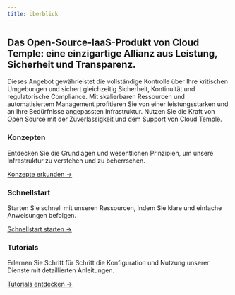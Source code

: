 ```yaml
---
title: Überblick
---
```


## Das Open-Source-IaaS-Produkt von Cloud Temple: eine einzigartige Allianz aus Leistung, Sicherheit und Transparenz.

Dieses Angebot gewährleistet die vollständige Kontrolle über Ihre kritischen Umgebungen und sichert gleichzeitig Sicherheit, Kontinuität und regulatorische Compliance. 
Mit skalierbaren Ressourcen und automatisiertem Management profitieren Sie von einer leistungsstarken und an Ihre Bedürfnisse angepassten Infrastruktur. Nutzen Sie die Kraft von Open Source mit der Zuverlässigkeit und dem Support von Cloud Temple.

<div class="card-grid">
  <div class="card">
    <h3>Konzepten</h3>
    <p>Entdecken Sie die Grundlagen und wesentlichen Prinzipien, um unsere Infrastruktur zu verstehen und zu beherrschen.</p>
    <a href="concepts" class="card-link">Konzepte erkunden &rarr;</a>
  </div>
  <div class="card">
    <h3>Schnellstart</h3>
    <p>Starten Sie schnell mit unseren Ressourcen, indem Sie klare und einfache Anweisungen befolgen.</p>
    <a href="quickstart" class="card-link">Schnellstart starten &rarr;</a>
  </div>
  <div class="card">
    <h3>Tutorials</h3>
    <p>Erlernen Sie Schritt für Schritt die Konfiguration und Nutzung unserer Dienste mit detaillierten Anleitungen.</p>
    <a href="tutorials" class="card-link">Tutorials entdecken &rarr;</a>
  </div>
</div>